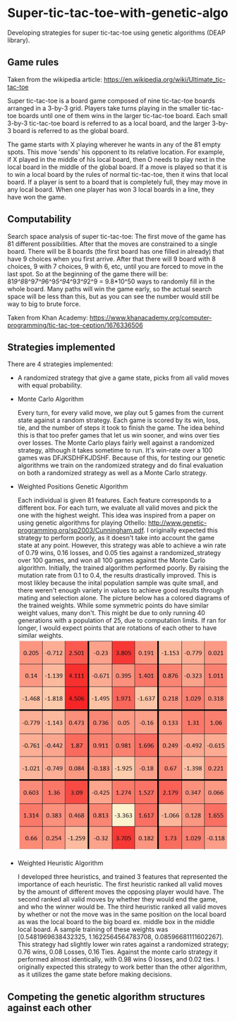 # Super-tic-tac-toe-with-genetic-algo
Developing strategies for super tic-tac-toe using genetic algorithms (DEAP library).


## Game rules

Taken from the wikipedia article: https://en.wikipedia.org/wiki/Ultimate_tic-tac-toe

Super tic-tac-toe is a board game composed of nine tic-tac-toe boards arranged in a 3-by-3 grid. Players take turns playing in the smaller tic-tac-toe boards until one of them wins in the larger tic-tac-toe board. Each small 3-by-3 tic-tac-toe board is referred to as a local board, and the larger 3-by-3 board is referred to as the global board.

The game starts with X playing wherever he wants in any of the 81 empty spots. This move 'sends' his opponent to its relative location. For example, if X played in the middle of his local board, then O needs to play next in the local board in the middle of the global board.
If a move is played so that it is to win a local board by the rules of normal tic-tac-toe, then it wins that local board. If a player is sent to a board that is completely full, they may move in any local board. When one player has won 3 local boards in a line, they have won the game.

## Computability

Search space analysis of super tic-tac-toe:
The first move of the game has 81 different possibilities. After that the moves are constrained to a single board. There will be 8 boards (the first board has one filled in already) that have 9 choices when you first arrive. After that there will 9 board with 8 choices, 9 with 7 choices, 9 with 6, etc, until you are forced to move in the last spot. So at the beginning of the game there will be: 81*9^8*8^9*7^9*6^9*5^9*4^9*3^9*2^9 = 9.8*10^50 ways to randomly fill in the whole board. Many paths will win the game early, so the actual search space will be less than this, but as you can see the number would still be way to big to brute force.

Taken from Khan Academy: https://www.khanacademy.org/computer-programming/tic-tac-toe-ception/1676336506

## Strategies implemented
There are 4 strategies implemented:
* A randomized strategy that give a game state, picks from all valid moves with equal probability. 
* Monte Carlo Algorithm

    Every turn, for every valid move, we play out 5 games from the current state against a random strategy. Each game is scored by its win, loss, tie, and the number of steps it took to finish the game. The idea behind this is that too prefer games that let us win sooner, and wins over ties over losses.
    The Monte Carlo plays fairly well against a randomized strategy, although it takes sometime to run. It's win-rate over a 100 games was DFJKSDHFKJDSHF. Because of this, for testing our genetic algorithms we train on the randomized strategy and do final evaluation on both a randomized strategy as well as a Monte Carlo strategy.
* Weighted Positions Genetic Algorithm 

    Each individual is given 81 features. Each feature corresponds to a different box. For each turn, we evaluate all valid moves and pick the one with the highest weight. This idea was inspired from a paper on using genetic algorithms for playing Othello: http://www.genetic-programming.org/sp2003/Cunningham.pdf. I originally expected this strategy to perform poorly, as it doesn't take into account the game state at any point. However, this strategy was able to achieve a win rate of 0.79 wins, 0.16 losses, and 0.05 ties against a randomized_strategy over 100 games, and won all 100 games against the Monte Carlo algorithm. Initially, the trained algorithm performed poorly. By raising the mutation rate from 0.1 to 0.4, the results drastically improved. This is most likley because the inital population sample was quite small, and there weren't enough variety in values to achieve good results through mating and selection alone. The picture below has a colored diagrams of the trained weights. While some symmetric points do have similar weight values, many don't. This might be due to only running 40 generations with a population of 25, due to computation limits. If ran for longer, I would expect points that are rotations of each other to have similar weights.
  ![Alt text](/weighted_pos.JPG?raw=true "Weighted Positions")
* Weighted Heuristic Algorithm

    I developed three heuristics, and trained 3 features that represented the importance of each heuristic. The first heuristic ranked all valid moves by the amount of different moves the opposing player would have. The second ranked all valid moves by whether they would end the game, and who the winner would be. The third heuristic ranked all valid moves by whether or not the move was in the same position on the local board as was the local board to the big board ex. middle box in the middle local board. A sample training of these weights was [0.5481969638432325, 1.1622564564783708, 0.08596681111602267]. This strategy had slightly lower win rates against a randomized strategy; 0.76 wins, 0.08 Losses, 0.16 Ties. Against the monte carlo strategy it performed almost identically, with 0.98 wins 0 losses, and 0.02 ties. I originally expected this strategy to work better than the other algorithm, as it utilizes the game state before making decisions. 
    
## Competing the genetic algorithm structures against each other




